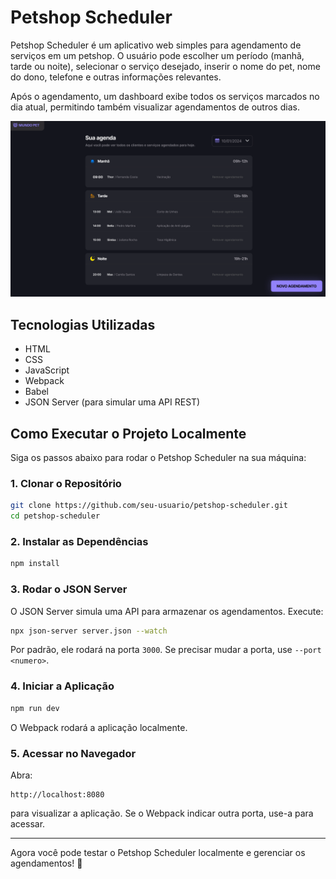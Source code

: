 # Petshop Scheduler

Petshop Scheduler é um aplicativo web simples para agendamento de serviços em um petshop. O usuário pode escolher um período (manhã, tarde ou noite), selecionar o serviço desejado, inserir o nome do pet, nome do dono, telefone e outras informações relevantes.

Após o agendamento, um dashboard exibe todos os serviços marcados no dia atual, permitindo também visualizar agendamentos de outros dias.

![PetShop Scheduling Preview](./src/assets/petshop-preview.png)

## Tecnologias Utilizadas
- HTML
- CSS
- JavaScript
- Webpack
- Babel
- JSON Server (para simular uma API REST)

## Como Executar o Projeto Localmente
Siga os passos abaixo para rodar o Petshop Scheduler na sua máquina:

### 1. Clonar o Repositório
```sh
git clone https://github.com/seu-usuario/petshop-scheduler.git
cd petshop-scheduler
```

### 2. Instalar as Dependências
```sh
npm install
```

### 3. Rodar o JSON Server
O JSON Server simula uma API para armazenar os agendamentos. Execute:
```sh
npx json-server server.json --watch
```
Por padrão, ele rodará na porta `3000`. Se precisar mudar a porta, use `--port <numero>`.

### 4. Iniciar a Aplicação
```sh
npm run dev
```
O Webpack rodará a aplicação localmente.

### 5. Acessar no Navegador
Abra:
```
http://localhost:8080
```
para visualizar a aplicação. Se o Webpack indicar outra porta, use-a para acessar.

---
Agora você pode testar o Petshop Scheduler localmente e gerenciar os agendamentos! 🚀

